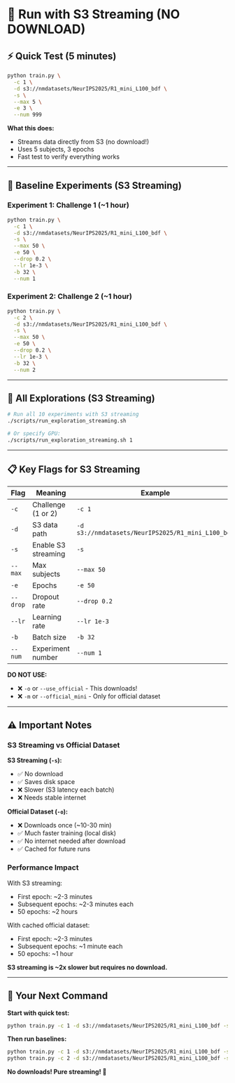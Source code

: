 # 🚀 Run with S3 Streaming (NO DOWNLOAD)

## ⚡ Quick Test (5 minutes)

```bash
python train.py \
  -c 1 \
  -d s3://nmdatasets/NeurIPS2025/R1_mini_L100_bdf \
  -s \
  --max 5 \
  -e 3 \
  --num 999
```

**What this does:**
- Streams data directly from S3 (no download!)
- Uses 5 subjects, 3 epochs
- Fast test to verify everything works

---

## 🎯 Baseline Experiments (S3 Streaming)

### Experiment 1: Challenge 1 (~1 hour)
```bash
python train.py \
  -c 1 \
  -d s3://nmdatasets/NeurIPS2025/R1_mini_L100_bdf \
  -s \
  --max 50 \
  -e 50 \
  --drop 0.2 \
  --lr 1e-3 \
  -b 32 \
  --num 1
```

### Experiment 2: Challenge 2 (~1 hour)
```bash
python train.py \
  -c 2 \
  -d s3://nmdatasets/NeurIPS2025/R1_mini_L100_bdf \
  -s \
  --max 50 \
  -e 50 \
  --drop 0.2 \
  --lr 1e-3 \
  -b 32 \
  --num 2
```

---

## 🔬 All Explorations (S3 Streaming)

```bash
# Run all 10 experiments with S3 streaming
./scripts/run_exploration_streaming.sh

# Or specify GPU:
./scripts/run_exploration_streaming.sh 1
```

---

## 📋 Key Flags for S3 Streaming

| Flag | Meaning | Example |
|------|---------|---------|
| `-c` | Challenge (1 or 2) | `-c 1` |
| `-d` | S3 data path | `-d s3://nmdatasets/NeurIPS2025/R1_mini_L100_bdf` |
| `-s` | Enable S3 streaming | `-s` |
| `--max` | Max subjects | `--max 50` |
| `-e` | Epochs | `-e 50` |
| `--drop` | Dropout rate | `--drop 0.2` |
| `--lr` | Learning rate | `--lr 1e-3` |
| `-b` | Batch size | `-b 32` |
| `--num` | Experiment number | `--num 1` |

**DO NOT USE:**
- ❌ `-o` or `--use_official` - This downloads!
- ❌ `-m` or `--official_mini` - Only for official dataset

---

## ⚠️ Important Notes

### S3 Streaming vs Official Dataset

**S3 Streaming (`-s`):**
- ✅ No download
- ✅ Saves disk space
- ❌ Slower (S3 latency each batch)
- ❌ Needs stable internet

**Official Dataset (`-o`):**
- ❌ Downloads once (~10-30 min)
- ✅ Much faster training (local disk)
- ✅ No internet needed after download
- ✅ Cached for future runs

### Performance Impact

With S3 streaming:
- First epoch: ~2-3 minutes
- Subsequent epochs: ~2-3 minutes each
- 50 epochs: ~2 hours

With cached official dataset:
- First epoch: ~2-3 minutes
- Subsequent epochs: ~1 minute each
- 50 epochs: ~1 hour

**S3 streaming is ~2x slower but requires no download.**

---

## 🚀 Your Next Command

**Start with quick test:**
```bash
python train.py -c 1 -d s3://nmdatasets/NeurIPS2025/R1_mini_L100_bdf -s --max 5 -e 3 --num 999
```

**Then run baselines:**
```bash
python train.py -c 1 -d s3://nmdatasets/NeurIPS2025/R1_mini_L100_bdf -s --max 50 -e 50 --num 1
python train.py -c 2 -d s3://nmdatasets/NeurIPS2025/R1_mini_L100_bdf -s --max 50 -e 50 --num 2
```

**No downloads! Pure streaming! 🚀**
